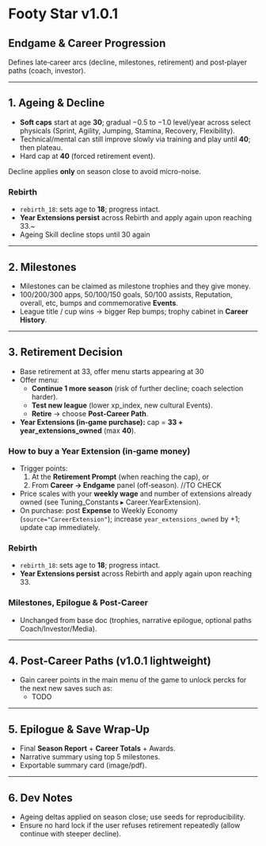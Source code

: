 # Footy Star v1.0.1
## Endgame & Career Progression

Defines late‑career arcs (decline, milestones, retirement) and post‑player paths (coach, investor).

---

## 1. Ageing & Decline
- **Soft caps** start at age **30**; gradual −0.5 to −1.0 level/year across select physicals (Sprint, Agility, Jumping, Stamina, Recovery, Flexibility).  
- Technical/mental can still improve slowly via training and play until **40**; then plateau.  
- Hard cap at **40** (forced retirement event).

Decline applies **only** on season close to avoid micro-noise.


### Rebirth
- `rebirth_18`: sets age to **18**; progress intact.
- **Year Extensions persist** across Rebirth and apply again upon reaching 33.~
- Ageing Skill decline stops until 30 again

---

## 2. Milestones
- Milestones can be claimed as milestone trophies and they give money.
- 100/200/300 apps, 50/100/150 goals, 50/100 assists, Reputation, overall, etc, bumps and commemorative **Events**.
- League title / cup wins -> bigger Rep bumps; trophy cabinet in **Career History**.

---

## 3. Retirement Decision
- Base retirement at 33, offer menu starts appearing at 30
- Offer menu:
  - **Continue 1 more season** (risk of further decline; coach selection harder).
  - **Test new league** (lower xp_index, new cultural Events).  
  - **Retire** -> choose **Post‑Career Path**.
- **Year Extensions (in‑game purchase):** cap = **33 + year_extensions_owned** (max **40**).

### How to buy a Year Extension (in‑game money)
- Trigger points:  
  1) At the **Retirement Prompt** (when reaching the cap), or  
  2) From **Career → Endgame** panel (off‑season).  //TO CHECK
- Price scales with your **weekly wage** and number of extensions already owned (see Tuning_Constants ▸ Career.YearExtension).  
- On purchase: post **Expense** to Weekly Economy (`source="CareerExtension"`); increase `year_extensions_owned` by +1; update cap immediately.

### Rebirth
- `rebirth_18`: sets age to **18**; progress intact.  
- **Year Extensions persist** across Rebirth and apply again upon reaching 33.

### Milestones, Epilogue & Post‑Career
- Unchanged from base doc (trophies, narrative epilogue, optional paths Coach/Investor/Media).

---

## 4. Post‑Career Paths (v1.0.1 lightweight)
- Gain career points in the main menu of the game to unlock percks for the next new saves such as:
  - TODO

---

## 5. Epilogue & Save Wrap‑Up
- Final **Season Report** + **Career Totals** + Awards.
- Narrative summary using top 5 milestones.
- Exportable summary card (image/pdf).

---

## 6. Dev Notes
- Ageing deltas applied on season close; use seeds for reproducibility.
- Ensure no hard lock if the user refuses retirement repeatedly (allow continue with steeper decline).

